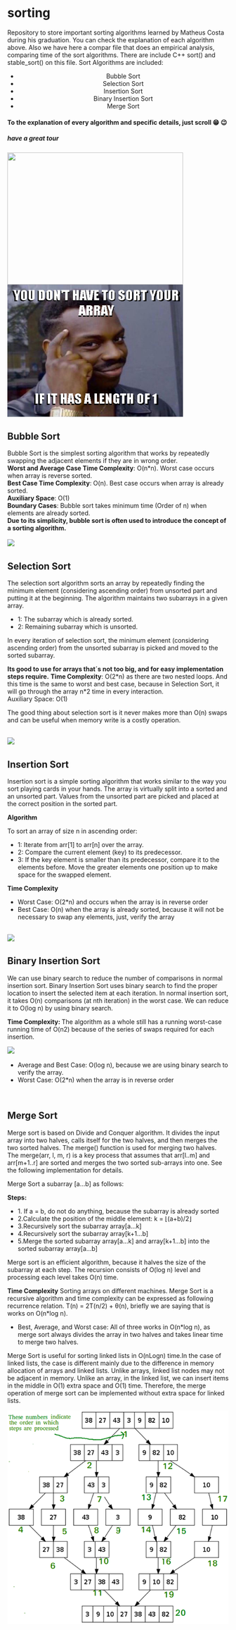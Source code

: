 # sorting
 Repository to store important sorting algorithms learned by Matheus Costa during his graduation. You can check the explanation of each algorithm above. Also we have here a compar file that does an empirical analysis, comparing time of the sort algorithms. There are include C++ sort() and stable_sort() on this file.
Sort Algorithms are included:
<center><ul>
 <li>Bubble Sort</li>
 <li>Selection Sort</li>
 <li>Insertion Sort</li>
 <li>Binary Insertion Sort</li>
 <li>Merge Sort</li>
<ul>
  </center>
 <h4>To the explanation of every algorithm and specific details, just scroll  😁 😉 </h4>
 <h5> have a great tour</h5>
  <img align="left" width="400" height="300" src="https://media.giphy.com/media/4UzW8S83pWoKs/giphy.gif"/>
 <img width="400" height="300" src="/zmeme.jpg"/>
 <h2>Bubble Sort</h2>
 Bubble Sort is the simplest sorting algorithm that works by repeatedly swapping the adjacent elements if they are in wrong order.<br>
 <b>Worst and Average Case Time Complexity</b>: O(n*n). Worst case occurs when array is reverse sorted.<br>
 <b>Best Case Time Complexity</b>: O(n). Best case occurs when array is already sorted.<br>
 <b>Auxiliary Space</b>: O(1)<br>
 <b>Boundary Cases</b>: Bubble sort takes minimum time (Order of n) when elements are already sorted.<br>
 <b>Due to its simplicity, bubble sort is often used to introduce the concept of a sorting algorithm.</b>
 <br><br>
 <img src="https://media.giphy.com/media/nfq7ThNeMbfCfGDGu2/giphy.gif"/>
 <br>
 <h2>Selection Sort</h2>
 <p>The selection sort algorithm sorts an array by repeatedly finding the minimum element (considering ascending order) from unsorted part and putting it at the beginning. The algorithm maintains two subarrays in a given array.</p>
 <ul>
<li>1: The subarray which is already sorted.</li>
<li>2: Remaining subarray which is unsorted.</li>
</ul>
<p>In every iteration of selection sort, the minimum element (considering ascending order) from the unsorted subarray is picked and moved to the sorted subarray.</p>
<b> Its good to use for arrays that´s not too big, and for easy implementation steps require.</b>
<b>Time Complexity</b>: O(2*n) as there are two nested loops. And this time is the same to worst and best case, because in Selection Sort, it will go through the array n*2 time in every interaction. </b>
<br>
Auxiliary Space: O(1)
<p>The good thing about selection sort is it never makes more than O(n) swaps and can be useful when memory write is a costly operation.</p>
 <br>
 <img src="https://media.giphy.com/media/z3iMTsKMWSEDBLtCy2/giphy.gif"/>
 <br>
 <h2>Insertion Sort</h2>
 <p>Insertion sort is a simple sorting algorithm that works similar to the way you sort playing cards in your hands. The array is virtually split into a sorted and an unsorted part. Values from the unsorted part are picked and placed at the correct position in the sorted part.</p>
 <b>Algorithm</b>
  <p>To sort an array of size n in ascending order:</p>
  <ul>
  <li>1: Iterate from arr[1] to arr[n] over the array.</li>
  <li>2: Compare the current element (key) to its predecessor.</li>
  <li>3: If the key element is smaller than its predecessor, compare it to the elements before. Move the greater elements one position up to make space for the swapped element.</li>
  </ul>
 <b> Time Complexity</b>
 <ul>
  <li>Worst Case: O(2*n) and occurs when the array is in reverse order</li>
  <li>Best Case: O(n) when the array is already sorted, because it will not be necessary to swap any elements, just, verify the array</li>
  </ul>
 <br>
 <img src="https://media.giphy.com/media/28cSLDjI0mJFZQOyin/giphy.gif"/>
 <br>
 <h2>Binary Insertion Sort</h2>
 <p>We can use binary search to reduce the number of comparisons in normal insertion sort. Binary Insertion Sort uses binary search to find the proper location to insert the selected item at each iteration. 
In normal insertion sort, it takes O(n) comparisons (at nth iteration) in the worst case. We can reduce it to O(log n) by using binary search.</p>
 <p> <b>Time Complexity: </b>The algorithm as a whole still has a running worst-case running time of O(n2) because of the series of swaps required for each insertion.</p>
 <img src="https://media.giphy.com/media/HJwkuOw1NRCfqk7Ttr/giphy.gif"/>
 <ul>
  <li>Average and Best Case: O(log n), because we are using binary search to verify the array.</li>
  <li>Worst Case: O(2*n) when the array is in reverse order</li>
  </ul>
 <br>
 <h2>Merge Sort</h2>
 <p>Merge sort is based on Divide and Conquer algorithm. It divides the input array into two halves, calls itself for the two halves, and then merges the two sorted halves. The merge() function is used for merging two halves. The merge(arr, l, m, r) is a key process that assumes that arr[l..m] and arr[m+1..r] are sorted and merges the two sorted sub-arrays into one. See the following implementation for details.</p>
 <p>Merge Sort a subarray [a...b] as follows:</p>
 <b>Steps:</b>
 <ul>
  <li>1. If a = b, do not do anything, because the subarray is already sorted</li>
  <li>2.Calculate the position of the middle element: k = ⌊(a+b)/2⌋</li>
  <li>3.Recursively sort the subarray array[a...k]</li>
  <li>4.Recursively sort the subarray array[k+1...b]</li>
  <li>5.Merge the sorted subarray array[a...k] and array[k+1...b] into the sorted subarray array[a...b]</li>
 </ul>
 <p> Merge sort is an efficient algorithm, because it halves the size of the subarray at each step. The recursion consists of O(log n) level and processing each level takes O(n) time.</p>
 <p><b>Time Complexity</b> Sorting arrays on different machines. Merge Sort is a recursive algorithm and time complexity can be expressed as following recurrence relation. 
  T(n) = 2T(n/2) + θ(n), briefly we are saying that is works on O(n*log n).
 <ul>
  <li>Best, Average, and Worst case: All of three works in O(n*log n), as merge sort always divides the array in two halves and takes linear time to merge two halves.</li>
  </ul>
 </p>
 <p>Merge Sort is useful for sorting linked lists in O(nLogn) time.In the case of linked lists, the case is different mainly due to the difference in memory allocation of arrays and linked lists. Unlike arrays, linked list nodes may not be adjacent in memory. Unlike an array, in the linked list, we can insert items in the middle in O(1) extra space and O(1) time. Therefore, the merge operation of merge sort can be implemented without extra space for linked lists.</p>
 <img src="/Merge-Sort-Tutorial.png"/>
 <br>
 <br>

